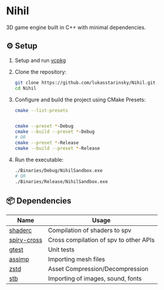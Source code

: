 # **Nihil**
3D game engine built in C++ with minimal dependencies.

## ⚙️ Setup
1. Setup and run [vcpkg](https://learn.microsoft.com/en-us/vcpkg/get_started/get-started?pivots=shell-powershell)
2. Clone the repository:
   ```bash
   git clone https://github.com/lukasstarinsky/Nihil.git
   cd Nihil
   ```

3. Configure and build the project using CMake Presets:
   ```bash
   cmake --list-presets
   

   cmake --preset *-Debug
   cmake --build --preset *-Debug
   # OR
   cmake --preset *-Release
   cmake --build --preset *-Release
   ```

4. Run the executable:
   ```bash
   ./Binaries/Debug/NihilSandbox.exe
   # OR
   ./Binaries/Release/NihilSandbox.exe
   ```

## 📦 Dependencies

| **Name** | **Usage** |
|-----------|------------|
| [shaderc](https://github.com/google/shaderc) | Compilation of shaders to spv |
| [spirv-cross](https://github.com/KhronosGroup/SPIRV-Cross) | Cross compilation of spv to other APIs |
| [gtest](https://github.com/google/googletest) | Unit tests |
| [assimp](https://github.com/assimp/assimp) | Importing mesh files |
| [zstd](https://github.com/facebook/zstd) | Asset Compression/Decompression |
| [stb](https://github.com/nothings/stb) | Importing of images, sound, fonts |